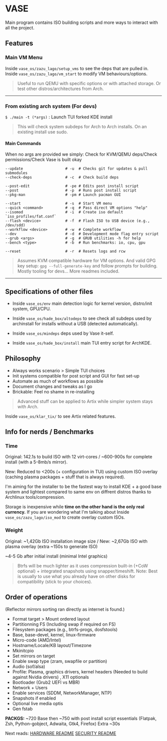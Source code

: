 # VASE 

Main program contains ISO building scripts and more ways to interact with all the project.

## Features

### Main VM Menu

Inside `vase_os/zazu_lago/setup_vms` to see the deps that are pulled in.
Inside `vase_os/zazu_lago/vm_start` to modify VM behaviours/options.
> Useful to run QEMU with specific options or with attached storage. Or test other distros/architectures from Arch.

---

### From existing arch system (For devs)

`$ ./main -t (*args)` : Launch TUI forked KDE install

> This will check system subdeps for Arch to Arch installs. On an existing install use sudo.  

#### Main Commands

When no args are provided we simply: Check for KVM/QEMU deps/Check permissions/Check Vase is built okay

```
--update                   # -u  # Checks git for updates & pull submodules
--check-deps               # -c  # Check build deps 

--post-edit                # -pe # Edits post install script
--post                     # -p  # Runs post install script
--pkg-man                  # -pm # Launch pacman GUI

--start                    # -s  # Start VM menu
--quick <command>          # -q  # Pass direct VM options "help"
--isomod                   # -i  # Create iso default `iso_profiles/fat.conf`
--flash <device>           # -f  # Flash ISO to USB device (e.g., /dev/sdd)
--workflow <device>        # -w  # Complete workflow
--dev                      # -d  # Development mode flag entry script
--grub <args>              # -g  # GRUB utilities -h for help
--bench <type>             # -b  # Run benchmarks: io, cpu, gpu

--reset                    # -r  # Resets logs and rcw
```

> Assumes KVM compatible hardware for VM options. And valid GPG key setup: `gpg --full-generate-key` and follow prompts for building.
> Mostly tooling for devs... More readmes included. 

---

## Specifications of other files

- Inside `vase_os/env` main detection logic for kernel version, distro/init system, GPU/CPU.

- Inside `vase_os/hade_box/altodeps` to see check all subdeps used by archinstall for installs without a USB (detected automatically).

- Inside `vase_os/mindeps` deps used by Vase it-self.

- Inside `vase_os/hade_box/install` main TUI entry script for ArchKDE.

## Philosophy

- Always works scenario > Simple TUI choices
- Init systems compatible for post script and GUI for fast set-up
- Automate as much of workflows as possible
- Document changes and tweaks as I go
- Brickable: Feel no shame in re-installing 

> Advanced stuff can be applied to Artix while simpler system stays with Arch. 

Inside `vase_os/klar_tix/` to see Artix related features.

## Info for nerds / Benchmarks

### Time

Original: 142.1s to build ISO with 12 virt-cores / ~600-900s for complete install (with a 5-8mb/s mirror).

New: Reduced to <200s (+ configuration in TUI) using custom ISO overlay (caching plasma packages + stuff that is always required).

I'm aiming for the installer to be the fastest way to install KDE + a good base system and lightest compared to same env on diffrent distros thanks to Archlinux tools/compression.

Storage is inexpensive while **time on the other hand is the only real currency.** If you are wondering what I'm talking about Inside `vase_os/zazu_lago/iso_mod` to create overlay custom ISOs. 

### Weight

Original: ~1,42Gb ISO installation image size / New: ~2,67Gb ISO with plasma overlay (extra ~150s to generate ISO)

~4-5 Gb after initial install (minimal Intel graphics)

> Btrfs will be much lighter as it uses compression built-in (+CoW optional) + integrated snapshots using snapper/timeshift.
> Note: Best is usually to use what you already have on other disks for compatibility (stick to your choices).

## Order of operations

(Reflector mirrors sorting ran directly as internet is found.)

- Format target > Mount ordered layout
- Partitionning FS (Including swap if required on FS)
- Filesystem packages (e.g., btrfs-progs, dosfstools)
- Base, base-devel, kernel, linux-firmware
- Micro-code (AMD/Intel)
- Hostname/Locale/KB layout/Timezone
- Mkinitcpio 
- Set mirrors on target
- Enable swap type (zram, swapfile or partition)
- Audio (sof/alsa)
- Profile: Plasma, graphics drivers, kernel headers (Needed to build against Nvidia drivers) , X11 optionals
- Bootloader (Grub2 UEFI vs MBR) 
- Network + Users
- Enable services (SDDM, NetworkManager, NTP)
- Snapshots if enabled
- Optional live media optis
- Gen fstab 

**PACKGS:** ~720 Base then ~750 with post install script essentials (Flatpak, Zsh, Python-gobject, Adwaita, Gtk4, Firefox) Extra ~30s 

Next reads: [HARDWARE README](./hard_ware.md) [SECURITY README](https://github.com/h8d13/Vase/blob/master/.github/SECURITY.md) 